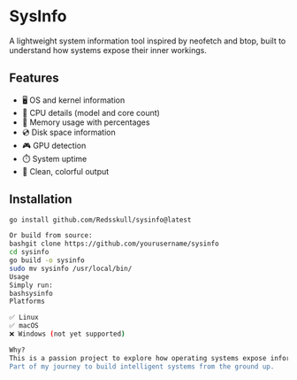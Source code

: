 # SysInfo

A lightweight system information tool inspired by neofetch and btop, built to understand how systems expose their inner workings.

## Features

- 🖥️ OS and kernel information
- 🧠 CPU details (model and core count)
- 💾 Memory usage with percentages
- 💿 Disk space information
- 🎮 GPU detection
- ⏱️ System uptime
- 🎨 Clean, colorful output

## Installation
```bash
go install github.com/Redsskull/sysinfo@latest

Or build from source:
bashgit clone https://github.com/yourusername/sysinfo
cd sysinfo
go build -o sysinfo
sudo mv sysinfo /usr/local/bin/
Usage
Simply run:
bashsysinfo
Platforms

✅ Linux
✅ macOS
❌ Windows (not yet supported)

Why?
This is a passion project to explore how operating systems expose information about themselves. It's about understanding the "brain" of the system, not just making things pretty.
Part of my journey to build intelligent systems from the ground up.

